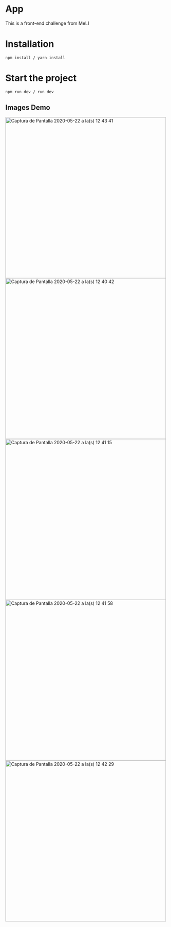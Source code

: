 
# App
This is a front-end challenge from MeLI


# Installation
```
npm install / yarn install
```

# Start the project
```
npm run dev / run dev
```

## Images Demo


<img width="500" alt="Captura de Pantalla 2020-05-22 a la(s) 12 43 41" src="https://user-images.githubusercontent.com/50145471/82685212-3762c200-9c2a-11ea-936b-e77426b5c10b.png">
<img width="500" alt="Captura de Pantalla 2020-05-22 a la(s) 12 40 42" src="https://user-images.githubusercontent.com/50145471/82685220-39c51c00-9c2a-11ea-87c1-33605e9c96a6.png">
<img width="500" alt="Captura de Pantalla 2020-05-22 a la(s) 12 41 15" src="https://user-images.githubusercontent.com/50145471/82685227-3c277600-9c2a-11ea-952c-fcc90854bc34.png">
<img width="500" alt="Captura de Pantalla 2020-05-22 a la(s) 12 41 58" src="https://user-images.githubusercontent.com/50145471/82685230-3cc00c80-9c2a-11ea-918f-4c1bc152fb93.png">
<img width="500" alt="Captura de Pantalla 2020-05-22 a la(s) 12 42 29" src="https://user-images.githubusercontent.com/50145471/82685234-3f226680-9c2a-11ea-842e-18d6a8e52bd3.png">

